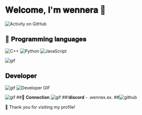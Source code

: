 # 𝐖𝐞𝐥𝐜𝐨𝐦𝐞, 𝐢'𝐦 𝐰𝐞𝐧𝐧𝐞𝐫𝐚 👋

![Activity on GitHub](https://github-readme-stats.vercel.app/api?username=wennerax&show_icons=true&theme=radical)

## 🌱 𝐏𝐫𝐨𝐠𝐫𝐚𝐦𝐦𝐢𝐧𝐠 𝐥𝐚𝐧𝐠𝐮𝐚𝐠𝐞𝐬
![C++](https://img.shields.io/badge/C%2B%2B-00599C?style=flat&logo=c%2B%2B&logoColor=white) ![Python](https://img.shields.io/badge/Python-3776AB?style=flat&logo=python&logoColor=white) ![JavaScript](https://img.shields.io/badge/JavaScript-F7DF1E?style=flat&logo=javascript&logoColor=black)

![gif](https://i.imgur.com/Wzjo2Hm.gif)
## 𝐃𝐞𝐯𝐞𝐥𝐨𝐩𝐞𝐫
![gif](https://i.imgur.com/Wzjo2Hm.gif)
![Developer GIF](https://i.imgur.com/onwdH7X.gif)

![gif](https://i.imgur.com/Wzjo2Hm.gif)
 ##🔗 𝐂𝐨𝐧𝐧𝐞𝐜𝐭𝐢𝐨𝐧
![gif](https://i.imgur.com/Wzjo2Hm.gif)
##!𝐝𝐢𝐬𝐜𝐨𝐫𝐝 - .wennex.ex.
##![github](wennerax)

🌟 Thank you for visiting my profile!
